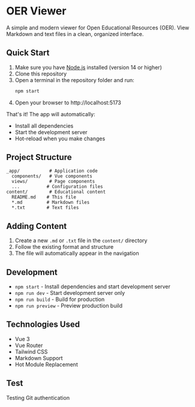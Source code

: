 # OER Viewer

A simple and modern viewer for Open Educational Resources (OER). View Markdown and text files in a clean, organized interface.

## Quick Start

1. Make sure you have [Node.js](https://nodejs.org/) installed (version 14 or higher)
2. Clone this repository
3. Open a terminal in the repository folder and run:
   ```bash
   npm start
   ```
4. Open your browser to http://localhost:5173

That's it! The app will automatically:
- Install all dependencies
- Start the development server
- Hot-reload when you make changes

## Project Structure

```
_app/           # Application code
  components/   # Vue components
  views/        # Page components
  ...          # Configuration files
content/        # Educational content
  README.md    # This file
  *.md         # Markdown files
  *.txt        # Text files
```

## Adding Content

1. Create a new `.md` or `.txt` file in the `content/` directory
2. Follow the existing format and structure
3. The file will automatically appear in the navigation

## Development

- `npm start` - Install dependencies and start development server
- `npm run dev` - Start development server only
- `npm run build` - Build for production
- `npm run preview` - Preview production build

## Technologies Used

- Vue 3
- Vue Router
- Tailwind CSS
- Markdown Support
- Hot Module Replacement

## Test
Testing Git authentication
 